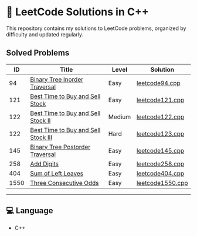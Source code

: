 # 🧠 LeetCode Solutions in C++

This repository contains my solutions to LeetCode problems, organized by difficulty and updated regularly.

## Solved Problems

| ID | Title | Level | Solution |
|----|-------|--------|----------|
| 94 | [Binary Tree Inorder Traversal](https://leetcode.com/problems/binary-tree-inorder-traversal/)| Easy | [leetcode94.cpp](./leetcode94.cpp) |
| 121 | [Best Time to Buy and Sell Stock](https://leetcode.com/problems/best-time-to-buy-and-sell-stock/)| Easy | [leetcode121.cpp](./leetcode121.cpp) |
| 122 | [Best Time to Buy and Sell Stock II](https://leetcode.com/problems/best-time-to-buy-and-sell-stock-ii/)| Medium | [leetcode122.cpp](./leetcode122.cpp) |
| 122 | [Best Time to Buy and Sell Stock III](https://leetcode.com/problems/best-time-to-buy-and-sell-stock-iii/)| Hard | [leetcode123.cpp](./leetcode123.cpp) |
| 145 | [Binary Tree Postorder Traversal](https://leetcode.com/problems/binary-tree-postorder-traversal/)| Easy | [leetcode145.cpp](./leetcode145.cpp) |
| 258 | [Add Digits](https://leetcode.com/problems/add-digits/)| Easy | [leetcode258.cpp](./leetcode258.cpp) |
| 404 | [Sum of Left Leaves](https://leetcode.com/problems/sum-of-left-leaves/)| Easy | [leetcode404.cpp](./leetcode404.cpp) |
| 1550 | [Three Consecutive Odds](https://leetcode.com/problems/three-consecutive-odds/) | Easy | [leetcode1550.cpp](./leetcode1550.cpp) |
---

## 💻 Language
- C++
